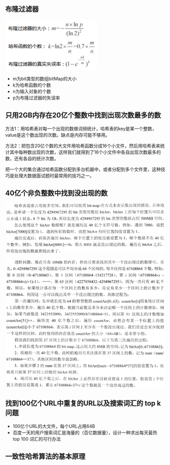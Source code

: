 ## 布隆过滤器

![](images/布隆过滤器2.png)

- m为bit类型的数组bitMap的大小
- k为哈希函数的个数
- n为输入对象的个数
- p为布隆过滤器的失误率

## 只用2GB内存在20亿个整数中找到出现次数最多的数

方法1：用哈希表对每一个出现的数做词频统计，哈希表的key是某一个整数，value是这个数出现的次数。缺点是内存可能不够用。

方法2：把包含20亿个数的大文件用哈希函数分成16个小文件，然后用哈希表来统计其中每种数出现的次数，这样我们就得到了16个小文件中各自出现次数最多的数，还有各自的统计次数。

把一个大的集合通过哈希函数分配到多台机器中，或者分配到多个文件里，这种技巧是处理大数据面试题时最常用的技巧之一。

## 40亿个非负整数中找到没出现的数

![](images/大数据1.png)

![](images/大数据2.png)

## 找到100亿个URL中重复的URL以及搜索词汇的 top k问题

- 100亿个URL的大文件，每个URL占用64B
- 百度一天的用户搜索词汇是海量的（百亿数据量），设计一种求出每天最热 top 100 词汇的可行办法

## 一致性哈希算法的基本原理









